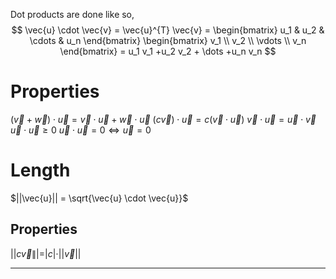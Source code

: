 Dot products are done like so,
$$
\vec{u} \cdot \vec{v} = \vec{u}^{T} \vec{v} = \begin{bmatrix} u_1 & u_2 & \cdots & u_n  \end{bmatrix} \begin{bmatrix} v_1 \\ v_2 \\ \vdots \\ v_n  \end{bmatrix} = u_1 v_1 +u_2 v_2 + \dots +u_n v_n
$$
# Properties
$(\vec{v}+\vec{w}) \cdot \vec{u} = \vec{v} \cdot \vec{u} + \vec{w} \cdot \vec{u}$
$(c\vec{v})\cdot \vec{u}=c(\vec{v}\cdot \vec{u})$
$\vec{v}\cdot \vec{u}=\vec{u}\cdot \vec{v}$
$\vec{u} \cdot \vec{u} \ge 0$ 
$\vec{u} \cdot \vec{u} =0 \iff \vec{u}=0$  

# Length
$||\vec{u}|| = \sqrt{\vec{u} \cdot \vec{u}}$ 
## Properties
$||c \vec{v}\||= |c| \cdot ||\vec{v}||$ 
***
